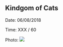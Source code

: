 ## Kindgom of Cats

Date: 06/08/2018

Time: XXX / 60

Photo:
<img src="https://lh3.googleusercontent.com/RAJM9B9Apm5zDlBtij12Y1OOhPLmWNndEI8qUr2g_mgVhcPp-O37WtC4NksrbVJtPYHi7aQX7MOoOSuPjY8eiYSHuYsYv1n8muEN2JoHAm2FqfX0Q3ua7bCTBasA369AxeJFaTc-TKUMeOSGGRk47GRDzva7LH1uWJzgW2-2lu-k4Cji4C_PAC-Sc4K0Rhe86cU0xWe_7-J9leuM4jgqDQGFrpZzz8kzGzI4DireOFl63pgd1jsYaeRnaE-p2tk0cE21Sm09lp235G8qDB60QdwtAzPbrPpWNIFpuNNXO3NAQqrbfAAC29NKyzJcNb0K8JpuqJs-8wBUbIuDhGpYY8iT_ElAkxCXr_GeOPCGPXUYziJMfe_tq07sds6oVdk6WDlZn2HvC-KIFESZy26le7dx878MUwTyCzG6N5yKee-cjjtJNlgnvbgGRffHJ1oAr9BxDPIqtbVqRlcyVrd9VL7xPDWS8HmM8O8cuPwhOK2iOrFAmsWCzvT2lWyJ-z1dAClS4l-zQVrmhYcfcFDZVBWBZcuDWoFUYiIfHDz54KLpES6HC4Ltx3aNr9pI8hz5svnw-DxYkn5JITx6KiPllknKpflf35Y7WZdp5poyWCid6-ObifbsWX9Af1U0YwNY1bHD8I1JyZIa0mMpNo7AUkGqtvpy7EuHPkgOc-rHRzhPPskvckq86uaGPiMLsg=w1082-h811-no?authuser=0">
